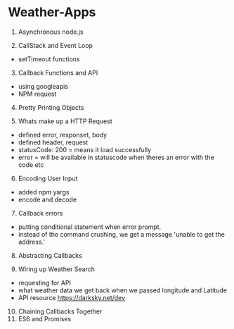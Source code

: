 # Weather-Apps

1. Asynchronous node.js

2.  CallStack and Event Loop
*  setTimeout functions

3.  Callback Functions and API
*  using googleapis
 *  NPM request

4. Pretty Printing Objects

5. Whats make up a HTTP Request
* defined error, responset, body
* defined header, request
* statusCode: 200 = means it load successfully
* error = will be available in statuscode when theres an error with the code etc

6. Encoding User Input
* added npm yargs
* encode and decode

7. Callback errors
* putting conditional statement when error prompt.
* instead of the command crushing, we get a message 'unable to get the address.'

8. Abstracting Callbacks

9. Wiring up Weather Search
* requesting for API
* what weather data we get back when we passed longitude and Latitude
* API resource https://darksky.net/dev

10. Chaining Callbacks Together
11. ES6 and Promises 
